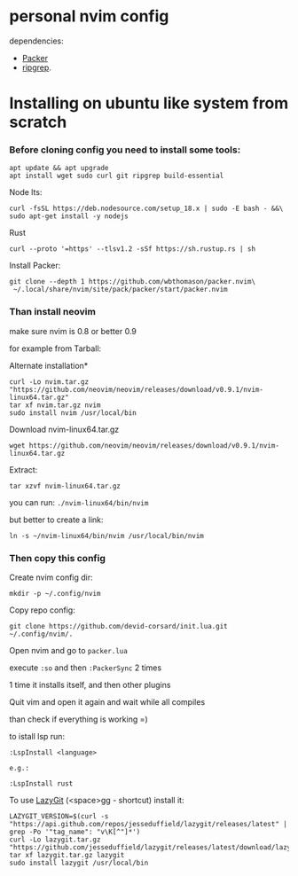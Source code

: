 
# personal nvim config

dependencies:

- [Packer](https://github.com/wbthomason/packer.nvim)
- [ripgrep](https://github.com/BurntSushi/ripgrep).

# Installing on ubuntu like system from scratch

### Before cloning config you need to install some tools:
```
apt update && apt upgrade
apt install wget sudo curl git ripgrep build-essential
```

Node lts:
```
curl -fsSL https://deb.nodesource.com/setup_18.x | sudo -E bash - &&\
sudo apt-get install -y nodejs
```

Rust
```
curl --proto '=https' --tlsv1.2 -sSf https://sh.rustup.rs | sh
```

Install Packer:
```
git clone --depth 1 https://github.com/wbthomason/packer.nvim\
 ~/.local/share/nvim/site/pack/packer/start/packer.nvim
 ```

### Than install neovim 

make sure nvim is 0.8 or better 0.9

for example from Tarball:

Alternate installation*

```
curl -Lo nvim.tar.gz "https://github.com/neovim/neovim/releases/download/v0.9.1/nvim-linux64.tar.gz"
tar xf nvim.tar.gz nvim
sudo install nvim /usr/local/bin
```

Download nvim-linux64.tar.gz
```
wget https://github.com/neovim/neovim/releases/download/v0.9.1/nvim-linux64.tar.gz
```

Extract: 
```
tar xzvf nvim-linux64.tar.gz
```

you can run: ``./nvim-linux64/bin/nvim``

but better to create a link:
```
ln -s ~/nvim-linux64/bin/nvim /usr/local/bin/nvim
```

### Then copy this config

Create nvim config dir:
```
mkdir -p ~/.config/nvim
```

Copy repo config:
```
git clone https://github.com/devid-corsard/init.lua.git ~/.config/nvim/.
```
Open nvim and go to `packer.lua`


execute `:so` and then `:PackerSync` 2 times

1 time it installs itself, and then other plugins

Quit vim and open it again and wait while all compiles

than check if everything is working =)

to istall lsp run:
```
:LspInstall <language>

e.g.:

:LspInstall rust
```

To use [LazyGit](https://github.com/jesseduffield/lazygit#installation) (\<space\>gg - shortcut) install it:

```
LAZYGIT_VERSION=$(curl -s "https://api.github.com/repos/jesseduffield/lazygit/releases/latest" | grep -Po '"tag_name": "v\K[^"]*')
curl -Lo lazygit.tar.gz "https://github.com/jesseduffield/lazygit/releases/latest/download/lazygit_${LAZYGIT_VERSION}_Linux_x86_64.tar.gz"
tar xf lazygit.tar.gz lazygit
sudo install lazygit /usr/local/bin
```
